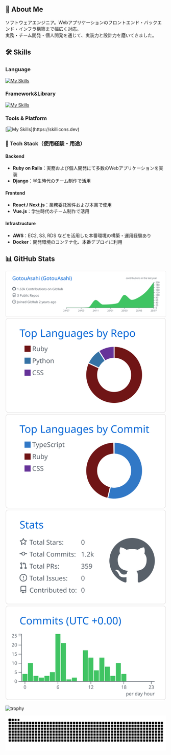## 💼 About Me
ソフトウェアエンジニア。Webアプリケーションのフロントエンド・バックエンド・インフラ構築まで幅広く対応。  
実務・チーム開発・個人開発を通じて、実装力と設計力を磨いてきました。

## 🛠️ Skills
### Language
[![My Skills](https://skillicons.dev/icons?i=ruby,python,cpp,js,ts,html,css)](https://skillicons.dev)

### Framework&Library
[![My Skills](https://skillicons.dev/icons?i=rails,django,react,nextjs,vue)](https://skillicons.dev)

### Tools & Platform
[![My Skills](https://skillicons.dev/icons?i=aws,docker,github,)](https://skillicons.dev)

### 🔧 Tech Stack（使用経験・用途）
#### Backend 
- **Ruby on Rails**：実務および個人開発にて多数のWebアプリケーションを実装  
- **Django**：学生時代のチーム制作で活用

#### Frontend
- **React / Next.js**：業務委託案件および本業で使用  
- **Vue.js**：学生時代のチーム制作で活用

#### Infrastructure
- **AWS**：EC2, S3, RDS などを活用した本番環境の構築・運用経験あり  
- **Docker**：開発環境のコンテナ化、本番デプロイに利用

## 📊 GitHub Stats
![](https://raw.githubusercontent.com/GotouAsahi/GotouAsahi/master/profile-summary-card-output/github/0-profile-details.svg)
![](https://raw.githubusercontent.com/GotouAsahi/GotouAsahi/master/profile-summary-card-output/github/1-repos-per-language.svg)
![](https://raw.githubusercontent.com/GotouAsahi/GotouAsahi/master/profile-summary-card-output/github/2-most-commit-language.svg)
![](https://raw.githubusercontent.com/GotouAsahi/GotouAsahi/master/profile-summary-card-output/github/3-stats.svg)
![](https://raw.githubusercontent.com/GotouAsahi/GotouAsahi/master/profile-summary-card-output/github/4-productive-time.svg)

![trophy](https://github-profile-trophy.vercel.app/?username=GotouAsahi&theme=gruvbox)

![](https://raw.githubusercontent.com/GotouAsahi/GotouAsahi/output/github-contribution-grid-snake.svg)
